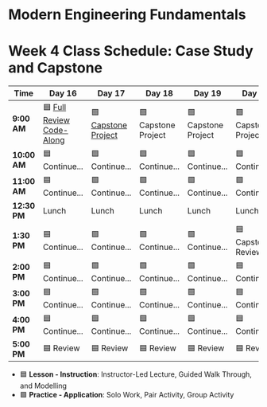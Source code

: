 # Modern Engineering Fundamentals



# Week 4 Class Schedule: Case Study and Capstone

| Time      | Day 16                         | Day 17                         | Day 18            | Day 19                | Day 20              |
|-----------|-------------------------------|-------------------------------|------------------|----------------------|--------------------|
| **9:00 AM**  | 🟦 [Full Review Code-Along](./slide-decks/day16.pdf)    | 🟩 [Capstone Project](https://git.generalassemb.ly/ModernEngineering/pru-capstone-starter-code)     | 🟩 Capstone Project            | 🟩 Capstone Project | 🟩 Capstone Project |
| **10:00 AM** | 🟦 Continue...     | 🟩  Continue...           | 🟩 Continue...  | 🟩 Continue...        | 🟩 Continue... |
| **11:00 AM** |   🟦  Continue...                           |     🟩 Continue...                        |  🟩 Continue...               |   🟩 Continue...                    |     🟩 Continue...               |
| **12:30 PM** | Lunch                         | Lunch                         | Lunch            | Lunch                | Lunch              |
| **1:30 PM**  | 🟦 Continue...                 | 🟩 Continue...                    | 🟩 Continue... | 🟩 Continue...    | 🟦 Capstone Review |
| **2:00 PM**  | 🟦 Continue...                 | 🟩 Continue...                    | 🟩 Continue... | 🟩 Continue...    | 🟦 Continue... |
| **3:00 PM**  | 🟦 Continue...                 | 🟩 Continue...                    | 🟩 Continue... | 🟩 Continue...    | 🟦 Continue... |
| **4:00 PM**  | 🟦 Continue...                 | 🟩 Continue...                    | 🟩 Continue... | 🟩 Continue...    | 🟦 Continue... |
| **5:00 PM**  |    🟦 Review                           |           🟦 Review                    |         🟦 Review         |        🟦 Review              |        🟦 Review            |

- 🟦 **Lesson - Instruction**: Instructor-Led Lecture, Guided Walk Through, and Modelling
- 🟩 **Practice - Application**: Solo Work, Pair Activity, Group Activity
